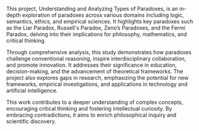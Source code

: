 This project, Understanding and Analyzing Types of Paradoxes, is an in-depth exploration of paradoxes across various domains including logic, semantics, ethics, and empirical sciences. It highlights key paradoxes such as the Liar Paradox, Russell's Paradox, Zeno’s Paradoxes, and the Fermi Paradox, delving into their implications for philosophy, mathematics, and critical thinking.

Through comprehensive analysis, this study demonstrates how paradoxes challenge conventional reasoning, inspire interdisciplinary collaboration, and promote innovation. It addresses their significance in education, decision-making, and the advancement of theoretical frameworks. The project also explores gaps in research, emphasizing the potential for new frameworks, empirical investigations, and applications in technology and artificial intelligence.

This work contributes to a deeper understanding of complex concepts, encouraging critical thinking and fostering intellectual curiosity. By embracing contradictions, it aims to enrich philosophical inquiry and scientific discovery.

